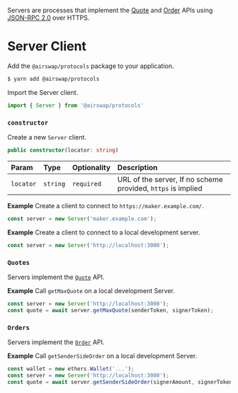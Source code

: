 Servers are processes that implement the [Quote](../system/apis.md#quote-api) and [Order](../system/apis.md#order-api) APIs using [JSON-RPC 2.0](http://www.jsonrpc.org/specification) over HTTPS.

# Server Client

Add the `@airswap/protocols` package to your application.

```bash
$ yarn add @airswap/protocols
```

Import the Server client.

```TypeScript
import { Server } from '@airswap/protocols'
```

### `constructor`

Create a new `Server` client.

```TypeScript
public constructor(locator: string)
```

| Param     | Type     | Optionality | Description                                                  |
| :-------- | :------- | :---------- | :----------------------------------------------------------- |
| `locator` | `string` | `required`  | URL of the server, If no scheme provided, `https` is implied |

**Example**
Create a client to connect to `https://maker.example.com/`.

```TypeScript
const server = new Server('maker.example.com');
```

**Example**
Create a client to connect to a local development server.

```TypeScript
const server = new Server('http://localhost:3000');
```

### `Quotes`

Servers implement the [`Quote`](../apis/quote.md) API.

**Example**
Call `getMaxQuote` on a local development Server.

```TypeScript
const server = new Server('http://localhost:3000');
const quote = await server.getMaxQuote(senderToken, signerToken);
```

### `Orders`

Servers implement the [`Order`](../apis/order.md) API.

**Example**
Call `getSenderSideOrder` on a local development Server.

```TypeScript
const wallet = new ethers.Wallet('...');
const server = new Server('http://localhost:3000');
const quote = await server.getSenderSideOrder(signerAmount, signerToken, senderToken, wallet.address);
```
